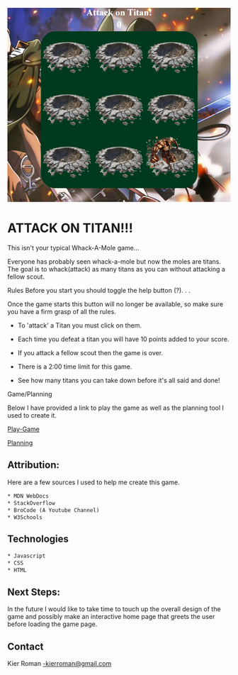 ![alt text](AOT-Whack-A-Mole.png)
# ATTACK ON TITAN!!!

This isn't your typical Whack-A-Mole game... 

Everyone has probably seen whack-a-mole but now the moles are titans. The goal is to whack(attack) as many titans as you can without attacking a fellow scout.

Rules
Before you start you should toggle the help button (?). . .  


Once the game starts this button will no longer be available, so make sure you have a firm grasp of all the rules.

* To 'attack' a Titan you must click on them.

* Each time you defeat a titan you will have 10 points added to your score.

* If you attack a fellow scout then the game is over.

* There is a 2:00 time limit for this game.

* See how many titans you can take down before it's all said and done!


Game/Planning 

Below I have provided a link to play the game as well as the planning tool I used to create it.  


[Play-Game](https://kierroman.github.io/AOT-Whack-a-Mole/) 

[Planning](https://trello.com/b/drbLL96e/kiers-board)


## Attribution:
 Here are a few sources I used to help me create this game.

    * MDN WebDocs
    * StackOverflow
    * BroCode (A Youtube Channel)
    * W3Schools

## Technologies
    * Javascript
    * CSS
    * HTML

## Next Steps: 
In the future I would like to take time to touch up the overall design of the game and possibly make an interactive home page that greets the user before loading the game page.

## Contact

Kier Roman -kierroman@gmail.com